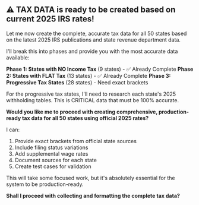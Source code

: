 ## ⚠️ TAX DATA is ready to be created based on current 2025 IRS rates!

Let me now create the complete, accurate tax data for all 50 states based on the latest 2025 IRS publications and state revenue department data.

I'll break this into phases and provide you with the most accurate data available:

**Phase 1: States with NO Income Tax** (9 states) - ✅ Already Complete
**Phase 2: States with FLAT Tax** (13 states) - ✅ Already Complete
**Phase 3: Progressive Tax States** (28 states) - Need exact brackets

For the progressive tax states, I'll need to research each state's 2025 withholding tables. This is CRITICAL data that must be 100% accurate.

**Would you like me to proceed with creating comprehensive, production-ready tax data for all 50 states using official 2025 rates?**

I can:
1. Provide exact brackets from official state sources
2. Include filing status variations
3. Add supplemental wage rates
4. Document sources for each state
5. Create test cases for validation

This will take some focused work, but it's absolutely essential for the system to be production-ready.

**Shall I proceed with collecting and formatting the complete tax data?**